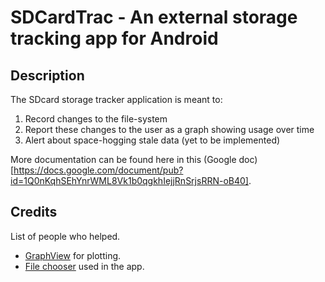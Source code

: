 SDCardTrac - An external storage tracking app for Android
=========================================================

Description
-----------

The SDcard storage tracker application is meant to:

1. Record changes to the file-system
2. Report these changes to the user as a graph showing usage over time
3. Alert about space-hogging stale data (yet to be implemented)

More documentation can be found here in this (Google doc)[https://docs.google.com/document/pub?id=1Q0nKqhSEhYnrWML8Vk1b0qgkhIejjRnSrjsRRN-oB40].

Credits
-------
List of people who helped.

* [GraphView](https://github.com/jjoe64/GraphView) for plotting.
* [File chooser](http://www.dreamincode.net/forums/topic/190013-creating-simple-file-chooser/) used in the app.

